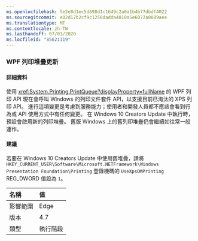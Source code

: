 ```yaml
---
ms.openlocfilehash: 5e2e8d1ec5d698d1c1649c2a0a1b4b77dbdf4022
ms.sourcegitcommit: e02d17b2cf9c1258dadda4810a5e6072a0089aee
ms.translationtype: MT
ms.contentlocale: zh-TW
ms.lasthandoff: 07/01/2020
ms.locfileid: "85621119"
---
```

### <a name="wpf-printing-stack-update"></a>WPF 列印堆疊更新

#### <a name="details"></a>詳細資料

使用 <xref:System.Printing.PrintQueue?displayProperty=fullName> 的 WPF 列印 API 現在會呼叫 Windows 的列印文件套件 API，以支援目前已淘汰的 XPS 列印 API。 進行這項變更是考慮到服務能力；使用者和開發人員都不應該會看到行為或 API 使用方式中有任何變更。 在 Windows 10 Creators Update 中執行時，預設會啟用新的列印堆疊。 舊版 Windows 上的舊列印堆疊仍會繼續如往常一般運作。

#### <a name="suggestion"></a>建議

若要在 Windows 10 Creators Update 中使用舊堆疊，請將 <code>HKEY_CURRENT_USER\Software\Microsoft\.NETFramework\Windows Presentation Foundation\Printing</code> 登錄機碼的 <code>UseXpsOMPrinting</code> REG_DWORD 值設為 <code>1</code>。

| 名稱    | 值       |
|:--------|:------------|
| 影響範圍   |Edge|
|版本|4.7|
|類型|執行階段|

